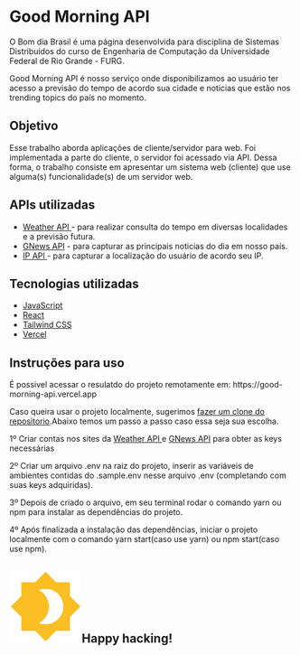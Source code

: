 <h1>Good Morning API</h1>

<p>O Bom dia Brasil é uma página desenvolvida para disciplina de Sistemas Distribuidos do curso de Engenharia de Computação da Universidade Federal de Rio Grande - FURG.</p>
<p>Good Morning API é nosso serviço onde disponibilizamos ao usuário ter acesso a previsão do tempo de acordo sua cidade e noticias que estão nos trending topics do país no momento.</p>
<h2>Objetivo</h2>

<p>Esse trabalho aborda aplicações de cliente/servidor para web. Foi implementada a parte do cliente, o servidor foi acessado via API. Dessa forma, o trabalho consiste em apresentar um sistema web (cliente) que use alguma(s) funcionalidade(s) de um servidor web.</p>

<h2>APIs utilizadas</h2>

<p>
<ul>
<li><a href="https://openweathermap.org/api" traget="_blank">Weather API </a>- para realizar consulta do tempo em diversas localidades e a previsão futura.</li>
<li><a href="https://gnews.io/" traget="_blank">GNews API</a> - para capturar as principais noticias do dia em nosso país.</li>
<li><a href="https://ipapi.co/" traget="_blank" >IP API </a>- para capturar a localização do usuário de acordo seu IP.</li>
</ul>
</p>

<h2>Tecnologias utilizadas</h2>

<p>
<ul>
<li><a href="https://www.javascript.com/" traget="_blank">JavaScript</a></li>
<li><a href="https://pt-br.reactjs.org/" traget="_blank">React</a></li>
<li><a href="https://tailwindcss.com/" traget="_blank">Tailwind CSS</a></li>
<li><a href="https://vercel.com/" traget="_blank">Vercel</a></li>  
</ul>
</p>

<h2>Instruções para uso</h2>
<p>É possivel acessar o resulatdo do projeto remotamente em: https://good-morning-api.vercel.app</p>

<p>Caso queira usar o projeto localmente, sugerimos <a href="https://git-scm.com/book/pt-pt/v2/No%C3%A7%C3%B5es-B%C3%A1sicas-do-Git-Obtendo-um-Reposit%C3%B3rio-Git" target="_blank">fazer um clone do repositorio</a>.Abaixo temos um passo a passo caso essa seja sua escolha.</p>
<p>1º Criar contas nos sites da <a href="https://openweathermap.org/api" traget="_blank">Weather API </a> e <a href="https://gnews.io/" traget="_blank">GNews API</a> para obter as keys necessárias</p>

<p>2º Criar um arquivo .env na raiz do projeto, inserir as variáveis de ambientes contidas do .sample.env nesse arquivo .env (completando com suas keys adquiridas).</p>

<p>3º Depois de criado o arquivo, em seu terminal rodar o comando yarn ou npm para instalar as dependências do projeto.</p>

<p>4º Após finalizada a instalação das dependências, iniciar o projeto localmente com o comando yarn start(caso use yarn) ou npm start(caso use npm).</p>

<h2><img src="/public/logo.png">Happy hacking!</h2>

